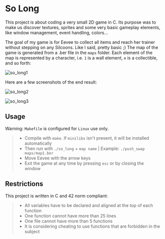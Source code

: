 # So Long

This project is about coding a very small 2D game in C. Its purpose was to make us discover textures, sprites 
and some very basic gameplay elements, like window management, event handling, colors...

The goal of my game is for Eevee to collect all items and reach her trainer without stepping on any Silcoons. 
Like I said, pretty basic ;) The map of the game is generated from a .ber file in the `maps` folder. Each element
of the map is represented by a character, i.e. `1` is a wall element, `e` is a collectible, and so forth:

![so_long1](https://github.com/dubmix/42-so-long/assets/104844198/64a9d3e9-a808-40a9-b18b-a2757b7c92ff)

Here are a few screenshots of the end result:

![so_long2](https://github.com/dubmix/42-so-long/assets/104844198/d5fbf664-6c94-4ff4-842a-851825f4fdc2)

![so_long3](https://github.com/dubmix/42-so-long/assets/104844198/8d420c4d-d4af-4b60-a9ec-550983e469ec)

## Usage

Warning: `Makefile` is configured for `Linux` use only.

> - Compile with `make`. If `minilibx` isn't present, it will be installed automatically
> - Then run with `./so_long` + `map name` | Example: `./push_swap maps/map1.ber`
> - Move Eevee with the arrow keys
> - Exit the game at any time by pressing `esc` or by closing the window

## Restrictions

This project is written in C and 42 norm compliant:

> - All variables have to be declared and aligned at the top of each function
> - One function cannot have more than 25 lines
> - One file cannot have more than 5 functions
> - It is considering cheating to use functions that are forbidden in the subject
